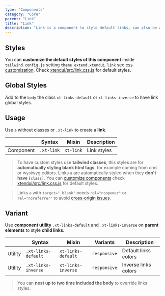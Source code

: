 ```yaml
---
type: "Components"
category: "Core"
parent: "Link"
title: "Link"
description: "Link is a component to style default links, can also be applied to other tags."
---
```


## Styles

You can **customize the default styles of this component** inside `tailwind.config.js` setting `theme.extend.xtendui.link` see [css customization](/components/global/preset#customization). Check [xtendui/src/link.css.js](https://github.com/xtendui/xtendui/blob/beta/src/link.css.js) for default styles.

## Global Styles

Add to the `body` the class `xt-links-default` or `xt-links-inverse` to have link global styles.

## Usage

Use `a` without classes or `.xt-link` to create a **link**.

<div class="xt-overflow-sub overflow-y-hidden overflow-x-scroll my-5 xt-my-auto w-full">

|                         | Syntax                                     | Mixin                       | Description                   |
| ----------------------- | ----------------------------------------- | ----------------------------- | ----------------------------- |
| Component                  | `.xt-link`                 | `xt-link`              | Link styles            |

</div>

> To have custom styles use **tailwind classes**, this styles are for **automatically styling blank html tags**, for example coming from cms or wysiwyg editors. Links `a` are automatically styled when they **don't have `[class]`**. You can [customize components](/components/global/preset#customization) check [xtendui/src/link.css.js](https://github.com/xtendui/xtendui/blob/beta/src/link.css.js) for default styles.

> Links `a` with `target="_blank"` needs `rel="noopener"` or `rel="noreferrer"` to avoid [cross-origin issues](https://web.dev/external-anchors-use-rel-noopener/).

<demo>
  <demoinline src="demos/components/link/usage">
  </demoinline>
</demo>

## Variant

Use **component utility** `.xt-links-default` and `.xt-links-inverse` on **parent elements** to style **child links**.

<div class="xt-overflow-sub overflow-y-hidden overflow-x-scroll my-5 xt-my-auto w-full">

|                      | Syntax                          | Mixin            | Variants               | Description                   |
| ----------------------- | ---------------------------- | -----------------| ----------------------------- |----------------------------- |
| Utility                  | `.xt-links-default`       | `xt-links-default`                | `responsive`                | Default links colors            |
| Utility                  | `.xt-links-inverse`       | `xt-links-inverse`                | `responsive`                | Inverse links colors            |

</div>

> You can **nest up to two time included the body** to override links styles.

<demo>
  <demoinline src="demos/components/link/variant-inverse">
  </demoinline>
</demo>
